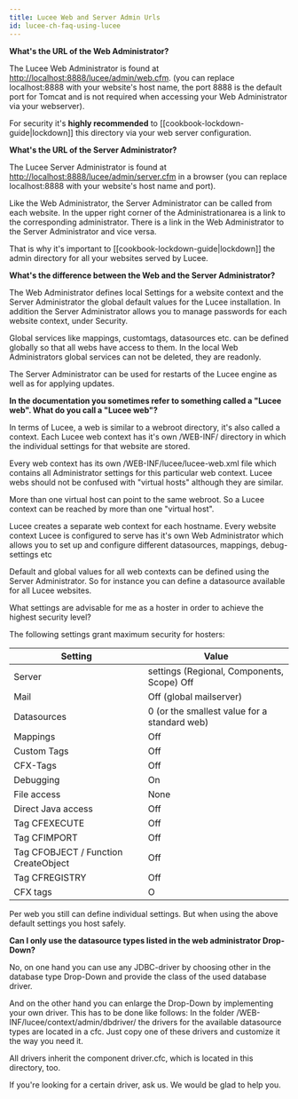 ```yaml
---
title: Lucee Web and Server Admin Urls
id: lucee-ch-faq-using-lucee
---
```


**What's the URL of the Web Administrator?**

The Lucee Web Administrator is found at [http://localhost:8888/lucee/admin/web.cfm](http://localhost:8888/lucee/admin/web.cfm). (you can replace localhost:8888 with your website's host name, the port 8888 is the default port for Tomcat and is not required when accessing your Web Administrator via your webserver).

For security it's __highly recommended__ to [[cookbook-lockdown-guide|lockdown]] this directory via your web server configuration.

**What's the URL of the Server Administrator?**

The Lucee Server Administrator is found at [http://localhost:8888/lucee/admin/server.cfm](http://localhost:8888/lucee/admin/server.cfm) in a browser (you can replace localhost:8888 with your website's host name and port).

Like the Web Administrator, the Server Administrator can be called from each website. In the upper right corner of the Administrationarea is a link to the corresponding administrator. There is a link in the Web Administrator to the Server Administrator and vice versa. 

That is why it's important to [[cookbook-lockdown-guide|lockdown]] the admin directory for all your websites served by Lucee.

**What's the difference between the Web and the Server Administrator?**

The Web Administrator defines local Settings for a website context and the Server Administrator the global default values for the Lucee installation. In addition the Server Administrator allows you to manage passwords for each website context, under Security.

Global services like mappings, customtags, datasources etc. can be defined globally so that all webs have access to them. In the local Web Administrators global services can not be deleted, they are readonly.

The Server Administrator can be used for restarts of the Lucee engine as well as for applying updates.

**In the documentation you sometimes refer to something called a "Lucee web". What do you call a "Lucee web"?**

In terms of Lucee, a web is similar to a webroot directory, it's also called a context. Each Lucee web context has it's own /WEB-INF/ directory in which the individual settings for that website are stored. 

Every web context has its own /WEB-INF/lucee/lucee-web.xml file which contains all Administrator settings for this particular web context. Lucee webs should not be confused with "virtual hosts" although they are similar. 

More than one virtual host can point to the same webroot. So a Lucee context can be reached by more than one "virtual host". 

Lucee creates a separate web context for each hostname. Every website context Lucee is configured to serve has it's own Web Administrator which allows you to set up and configure different datasources, mappings, debug-settings etc 

Default and global values for all web contexts can be defined using the Server Administrator. So for instance you can define a datasource available for all Lucee websites.

What settings are advisable for me as a hoster in order to achieve the highest security level?

The following settings grant maximum security for hosters:

Setting | Value
------ | ------
Server | settings (Regional, Components, Scope)	Off
Mail |	Off (global mailserver)
Datasources	| 0 (or the smallest value for a standard web)
Mappings |	Off
Custom Tags | Off
CFX-Tags |	Off
Debugging |	On
File access | None
Direct Java access | Off
Tag CFEXECUTE |	Off
Tag CFIMPORT |	Off
Tag CFOBJECT / Function CreateObject |	Off
Tag CFREGISTRY | Off
CFX tags |	O

Per web you still can define individual settings. But when using the above default settings you host safely.

**Can I only use the datasource types listed in the web administrator Drop-Down?**

No, on one hand you can use any JDBC-driver by choosing other in the database type Drop-Down and provide the class of the used database driver. 

And on the other hand you can enlarge the Drop-Down by implementing your own driver. This has to be done like follows: 
In the folder /WEB-INF/lucee/context/admin/dbdriver/ the drivers for the available datasource types are located in a cfc. Just copy one of these drivers and customize it the way you need it. 

All drivers inherit the component driver.cfc, which is located in this directory, too.

If you're looking for a certain driver, ask us. We would be glad to help you.
